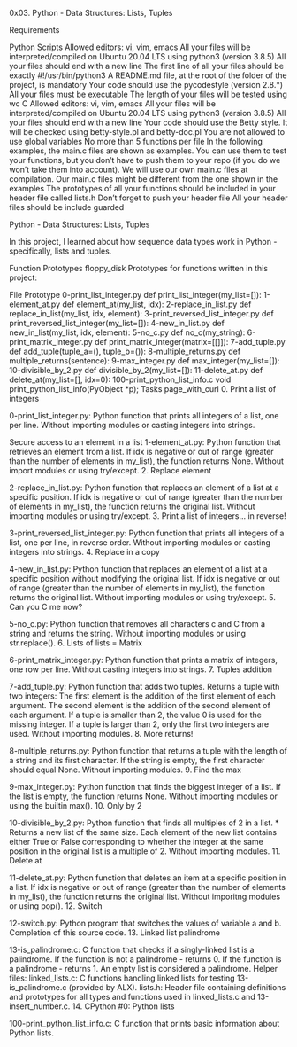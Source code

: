 0x03. Python - Data Structures: Lists, Tuples

Requirements

Python Scripts Allowed editors: vi, vim, emacs All your files will be interpreted/compiled on Ubuntu 20.04 LTS using python3 (version 3.8.5) All your files should end with a new line The first line of all your files should be exactly #!/usr/bin/python3 A README.md file, at the root of the folder of the project, is mandatory Your code should use the pycodestyle (version 2.8.*) All your files must be executable The length of your files will be tested using wc C Allowed editors: vi, vim, emacs All your files will be interpreted/compiled on Ubuntu 20.04 LTS using python3 (version 3.8.5) All your files should end with a new line Your code should use the Betty style. It will be checked using betty-style.pl and betty-doc.pl You are not allowed to use global variables No more than 5 functions per file In the following examples, the main.c files are shown as examples. You can use them to test your functions, but you don’t have to push them to your repo (if you do we won’t take them into account). We will use our own main.c files at compilation. Our main.c files might be different from the one shown in the examples The prototypes of all your functions should be included in your header file called lists.h Don’t forget to push your header file All your header files should be include guarded

Python - Data Structures: Lists, Tuples

In this project, I learned about how sequence data types work in Python - specifically, lists and tuples.

Function Prototypes floppy_disk Prototypes for functions written in this project:

File Prototype 0-print_list_integer.py def print_list_integer(my_list=[]): 1-element_at.py def element_at(my_list, idx): 2-replace_in_list.py def replace_in_list(my_list, idx, element): 3-print_reversed_list_integer.py def print_reversed_list_integer(my_list=[]): 4-new_in_list.py def new_in_list(my_list, idx, element): 5-no_c.py def no_c(my_string): 6-print_matrix_integer.py def print_matrix_integer(matrix=[[]]): 7-add_tuple.py def add_tuple(tuple_a=(), tuple_b=()): 8-multiple_returns.py def multiple_returns(sentence): 9-max_integer.py def max_integer(my_list=[]): 10-divisible_by_2.py def divisible_by_2(my_list=[]): 11-delete_at.py def delete_at(my_list=[], idx=0): 100-print_python_list_info.c void print_python_list_info(PyObject *p); Tasks page_with_curl 0. Print a list of integers

0-print_list_integer.py: Python function that prints all integers of a list, one per line. Without importing modules or casting integers into strings.

Secure access to an element in a list
1-element_at.py: Python function that retrieves an element from a list. If idx is negative or out of range (greater than the number of elements in my_list), the function returns None. Without import modules or using try/except. 2. Replace element

2-replace_in_list.py: Python function that replaces an element of a list at a specific position. If idx is negative or out of range (greater than the number of elements in my_list), the function returns the original list. Without importing modules or using try/except. 3. Print a list of integers... in reverse!

3-print_reversed_list_integer.py: Python function that prints all integers of a list, one per line, in reverse order. Without importing modules or casting integers into strings. 4. Replace in a copy

4-new_in_list.py: Python function that replaces an element of a list at a specific position without modifying the original list. If idx is negative or out of range (greater than the number of elements in my_list), the function returns the original list. Without importing modules or using try/except. 5. Can you C me now?

5-no_c.py: Python function that removes all characters c and C from a string and returns the string. Without importing modules or using str.replace(). 6. Lists of lists = Matrix

6-print_matrix_integer.py: Python function that prints a matrix of integers, one row per line. Without casting integers into strings. 7. Tuples addition

7-add_tuple.py: Python function that adds two tuples. Returns a tuple with two integers: The first element is the addition of the first element of each argument. The second element is the addition of the second element of each argument. If a tuple is smaller than 2, the value 0 is used for the missing integer. If a tuple is larger than 2, only the first two integers are used. Without importing modules. 8. More returns!

8-multiple_returns.py: Python function that returns a tuple with the length of a string and its first character. If the string is empty, the first character should equal None. Without importing modules. 9. Find the max

9-max_integer.py: Python function that finds the biggest integer of a list. If the list is empty, the function returns None. Without importing modules or using the builtin max(). 10. Only by 2

10-divisible_by_2.py: Python function that finds all multiples of 2 in a list. * Returns a new list of the same size. Each element of the new list contains either True or False corresponding to whether the integer at the same position in the original list is a multiple of 2. Without importing modules. 11. Delete at

11-delete_at.py: Python function that deletes an item at a specific position in a list. If idx is negative or out of range (greater than the number of elements in my_list), the function returns the original list. Without imporitng modules or using pop(). 12. Switch

12-switch.py: Python program that switches the values of variable a and b. Completion of this source code. 13. Linked list palindrome

13-is_palindrome.c: C function that checks if a singly-linked list is a palindrome. If the function is not a palindrome - returns 0. If the function is a palindrome - returns 1. An empty list is considered a palindrome. Helper files: linked_lists.c: C functions handling linked lists for testing 13-is_palindrome.c (provided by ALX). lists.h: Header file containing definitions and prototypes for all types and functions used in linked_lists.c and 13-insert_number.c. 14. CPython #0: Python lists

100-print_python_list_info.c: C function that prints basic information about Python lists.
